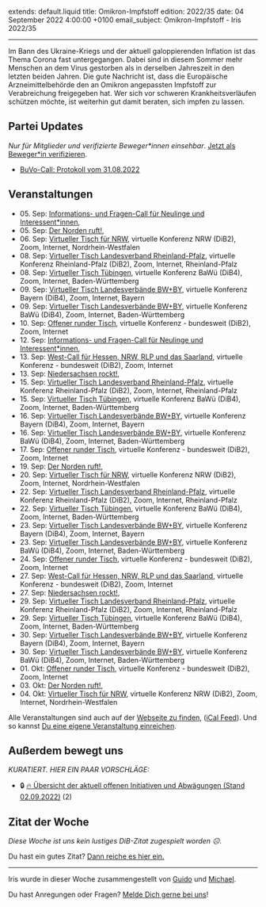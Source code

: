 
extends: default.liquid
title: Omikron-Impfstoff
edition: 2022/35
date: 04 September 2022 4:00:00 +0100
email_subject: Omikron-Impfstoff - Iris 2022/35

---
Im Bann des Ukraine-Kriegs und der aktuell galoppierenden Inflation ist das Thema Corona fast untergegangen. Dabei sind in diesem Sommer mehr Menschen an dem Virus gestorben als in derselben Jahreszeit in den letzten beiden Jahren. Die gute Nachricht ist, dass die Europäische Arzneimittelbehörde den an Omikron angepassten Impfstoff zur Verabreichung freigegeben hat. Wer sich vor schweren Krankheitsverläufen schützen möchte, ist weiterhin gut damit beraten, sich impfen zu lassen.


## Partei Updates

_Nur für Mitglieder und verifizierte Beweger\*innen einsehbar_. [Jetzt als Beweger\*in verifizieren](https://dib.de/bewegerin-werden/).

 - [BuVo-Call: Protokoll vom 31.08.2022](https://marktplatz.dib.de/t/buvo-call-protokoll-vom-31-08-2022/39590)


## Veranstaltungen

 - 05.&nbsp;Sep: [Informations- und Fragen-Call für Neulinge und Interessent*innen](https://dib.de/veranstaltungen/informations-und-fragen-call-fuer-neulinge-und-interessentinnen-2022-09-05/), 
 - 05.&nbsp;Sep: [Der Norden ruft!](https://dib.de/veranstaltungen/der-norden-ruft-2022-09-05/), 
 - 06.&nbsp;Sep: [Virtueller Tisch für NRW](https://dib.de/veranstaltungen/virtueller-tisch-landesverbaende-bwby-2022-09-06/), virtuelle Konferenz NRW (DiB2), Zoom, Internet, Nordrhein-Westfalen
 - 08.&nbsp;Sep: [Virtueller Tisch Landesverband Rheinland-Pfalz](https://dib.de/veranstaltungen/virtueller-tisch-landesverband-rheinland-pfalz-2022-09-08/), virtuelle Konferenz Rheinland-Pfalz (DiB2), Zoom, Internet, Rheinland-Pfalz
 - 08.&nbsp;Sep: [Virtueller Tisch Tübingen](https://dib.de/veranstaltungen/virtueller-tisch-tuebingen-2022-09-08/), virtuelle Konferenz BaWü (DiB4), Zoom, Internet, Baden-Württemberg
 - 09.&nbsp;Sep: [Virtueller Tisch Landesverbände BW+BY](https://dib.de/veranstaltungen/virtueller-tisch-landesverbaende-bwby-2-2022-09-09/), virtuelle Konferenz Bayern (DiB4), Zoom, Internet, Bayern
 - 09.&nbsp;Sep: [Virtueller Tisch Landesverbände BW+BY](https://dib.de/veranstaltungen/virtueller-tisch-landesverbaende-bwby-3-2022-09-09/), virtuelle Konferenz BaWü (DiB4), Zoom, Internet, Baden-Württemberg
 - 10.&nbsp;Sep: [Offener runder Tisch](https://dib.de/veranstaltungen/offener-runder-tisch-2022-09-10/), virtuelle Konferenz - bundesweit (DiB2), Zoom, Internet
 - 12.&nbsp;Sep: [Informations- und Fragen-Call für Neulinge und Interessent*innen](https://dib.de/veranstaltungen/informations-und-fragen-call-fuer-neulinge-und-interessentinnen-2022-09-12/), 
 - 13.&nbsp;Sep: [West-Call für Hessen, NRW, RLP und das Saarland](https://dib.de/veranstaltungen/west-call-fuer-hessen-nrw-rlp-und-das-saarland-2022-09-13/), virtuelle Konferenz - bundesweit (DiB2), Zoom, Internet
 - 13.&nbsp;Sep: [Niedersachsen rockt!](https://dib.de/veranstaltungen/niedersachsen-call-2022-09-13/), 
 - 15.&nbsp;Sep: [Virtueller Tisch Landesverband Rheinland-Pfalz](https://dib.de/veranstaltungen/virtueller-tisch-landesverband-rheinland-pfalz-2022-09-15/), virtuelle Konferenz Rheinland-Pfalz (DiB2), Zoom, Internet, Rheinland-Pfalz
 - 15.&nbsp;Sep: [Virtueller Tisch Tübingen](https://dib.de/veranstaltungen/virtueller-tisch-tuebingen-2022-09-15/), virtuelle Konferenz BaWü (DiB4), Zoom, Internet, Baden-Württemberg
 - 16.&nbsp;Sep: [Virtueller Tisch Landesverbände BW+BY](https://dib.de/veranstaltungen/virtueller-tisch-landesverbaende-bwby-2-2022-09-16/), virtuelle Konferenz Bayern (DiB4), Zoom, Internet, Bayern
 - 16.&nbsp;Sep: [Virtueller Tisch Landesverbände BW+BY](https://dib.de/veranstaltungen/virtueller-tisch-landesverbaende-bwby-3-2022-09-16/), virtuelle Konferenz BaWü (DiB4), Zoom, Internet, Baden-Württemberg
 - 17.&nbsp;Sep: [Offener runder Tisch](https://dib.de/veranstaltungen/offener-runder-tisch-2022-09-17/), virtuelle Konferenz - bundesweit (DiB2), Zoom, Internet
 - 19.&nbsp;Sep: [Der Norden ruft!](https://dib.de/veranstaltungen/der-norden-ruft-2022-09-19/), 
 - 20.&nbsp;Sep: [Virtueller Tisch für NRW](https://dib.de/veranstaltungen/virtueller-tisch-landesverbaende-bwby-2022-09-20/), virtuelle Konferenz NRW (DiB2), Zoom, Internet, Nordrhein-Westfalen
 - 22.&nbsp;Sep: [Virtueller Tisch Landesverband Rheinland-Pfalz](https://dib.de/veranstaltungen/virtueller-tisch-landesverband-rheinland-pfalz-2022-09-22/), virtuelle Konferenz Rheinland-Pfalz (DiB2), Zoom, Internet, Rheinland-Pfalz
 - 22.&nbsp;Sep: [Virtueller Tisch Tübingen](https://dib.de/veranstaltungen/virtueller-tisch-tuebingen-2022-09-22/), virtuelle Konferenz BaWü (DiB4), Zoom, Internet, Baden-Württemberg
 - 23.&nbsp;Sep: [Virtueller Tisch Landesverbände BW+BY](https://dib.de/veranstaltungen/virtueller-tisch-landesverbaende-bwby-2-2022-09-23/), virtuelle Konferenz Bayern (DiB4), Zoom, Internet, Bayern
 - 23.&nbsp;Sep: [Virtueller Tisch Landesverbände BW+BY](https://dib.de/veranstaltungen/virtueller-tisch-landesverbaende-bwby-3-2022-09-23/), virtuelle Konferenz BaWü (DiB4), Zoom, Internet, Baden-Württemberg
 - 24.&nbsp;Sep: [Offener runder Tisch](https://dib.de/veranstaltungen/offener-runder-tisch-2022-09-24/), virtuelle Konferenz - bundesweit (DiB2), Zoom, Internet
 - 27.&nbsp;Sep: [West-Call für Hessen, NRW, RLP und das Saarland](https://dib.de/veranstaltungen/west-call-fuer-hessen-nrw-rlp-und-das-saarland-2022-09-27/), virtuelle Konferenz - bundesweit (DiB2), Zoom, Internet
 - 27.&nbsp;Sep: [Niedersachsen rockt!](https://dib.de/veranstaltungen/niedersachsen-call-2022-09-27/), 
 - 29.&nbsp;Sep: [Virtueller Tisch Landesverband Rheinland-Pfalz](https://dib.de/veranstaltungen/virtueller-tisch-landesverband-rheinland-pfalz-2022-09-29/), virtuelle Konferenz Rheinland-Pfalz (DiB2), Zoom, Internet, Rheinland-Pfalz
 - 29.&nbsp;Sep: [Virtueller Tisch Tübingen](https://dib.de/veranstaltungen/virtueller-tisch-tuebingen-2022-09-29/), virtuelle Konferenz BaWü (DiB4), Zoom, Internet, Baden-Württemberg
 - 30.&nbsp;Sep: [Virtueller Tisch Landesverbände BW+BY](https://dib.de/veranstaltungen/virtueller-tisch-landesverbaende-bwby-2-2022-09-30/), virtuelle Konferenz Bayern (DiB4), Zoom, Internet, Bayern
 - 30.&nbsp;Sep: [Virtueller Tisch Landesverbände BW+BY](https://dib.de/veranstaltungen/virtueller-tisch-landesverbaende-bwby-3-2022-09-30/), virtuelle Konferenz BaWü (DiB4), Zoom, Internet, Baden-Württemberg
 - 01.&nbsp;Okt: [Offener runder Tisch](https://dib.de/veranstaltungen/offener-runder-tisch-2022-10-01/), virtuelle Konferenz - bundesweit (DiB2), Zoom, Internet
 - 03.&nbsp;Okt: [Der Norden ruft!](https://dib.de/veranstaltungen/der-norden-ruft-2022-10-03/), 
 - 04.&nbsp;Okt: [Virtueller Tisch für NRW](https://dib.de/veranstaltungen/virtueller-tisch-landesverbaende-bwby-2022-10-04/), virtuelle Konferenz NRW (DiB2), Zoom, Internet, Nordrhein-Westfalen
 
Alle Veranstaltungen sind auch auf der [Webseite zu finden](https://dib.de/veranstaltungen/), ([iCal Feed](https://dib.de/?ical=1)). Und so kannst [Du eine eigene Veranstaltung einreichen](https://marktplatz.dib.de/t/eine-veranstaltung-auf-der-webseite-einreichen/21379).


## Außerdem bewegt uns

_KURATIERT. HIER EIN PAAR VORSCHLÄGE:_
 - 🔒 [:fire: Übersicht der aktuell offenen Initiativen und Abwägungen (Stand 02.09.2022)](https://marktplatz.dib.de/t/uebersicht-der-aktuell-offenen-initiativen-und-abwaegungen-stand-02-09-2022/8430) (2)



## Zitat der Woche
_Diese Woche ist uns kein lustiges DiB-Zitat zugespielt worden ☹._

Du hast ein gutes Zitat? [Dann reiche es hier ein.](https://marktplatz.dib.de/t/fortsetzung-lustige-dib-zitate/24431)


---

Iris wurde in dieser Woche zusammengestellt von [Guido](https://marktplatz.dib.de/u/Guido/) und [Michael](https://marktplatz.dib.de/u/MichaelVoss/).

Du hast Anregungen oder Fragen? [Melde Dich gerne bei uns](https://marktplatz.dib.de/t/neu-iris-die-woechtliche-zusammenfasssung-zum-sonntagsbrunch/10990)!

